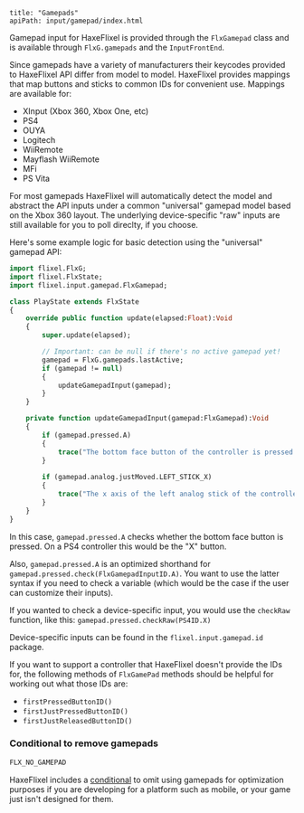 ```
title: "Gamepads"
apiPath: input/gamepad/index.html
```

Gamepad input for HaxeFlixel is provided through the `FlxGamepad` class and is available through `FlxG.gamepads` and the `InputFrontEnd`.

Since gamepads have a variety of manufacturers their keycodes provided to HaxeFlixel API differ from model to model. HaxeFlixel provides mappings that map buttons and sticks to common IDs for convenient use. Mappings are available for:

- XInput (Xbox 360, Xbox One, etc)
- PS4
- OUYA
- Logitech
- WiiRemote
- Mayflash WiiRemote
- MFi
- PS Vita

For most gamepads HaxeFlixel will automatically detect the model and abstract the API inputs under a common "universal" gamepad model based on the Xbox 360 layout. The underlying device-specific "raw" inputs are still available for you to poll direclty, if you choose.

Here's some example logic for basic detection using the "universal" gamepad API:

``` haxe
import flixel.FlxG;
import flixel.FlxState;
import flixel.input.gamepad.FlxGamepad;

class PlayState extends FlxState
{
    override public function update(elapsed:Float):Void 
    {
        super.update(elapsed);

        // Important: can be null if there's no active gamepad yet!
        gamepad = FlxG.gamepads.lastActive;
        if (gamepad != null)
        {
            updateGamepadInput(gamepad);
        }
    }

    private function updateGamepadInput(gamepad:FlxGamepad):Void
    {
        if (gamepad.pressed.A)
        {
            trace("The bottom face button of the controller is pressed.");
        }
		
        if (gamepad.analog.justMoved.LEFT_STICK_X)
        {
            trace("The x axis of the left analog stick of the controller has been moved.");
        }
    }
}
```

In this case, ```gamepad.pressed.A``` checks whether the bottom face button is pressed. On a PS4 controller this would be the "X" button.

Also, ```gamepad.pressed.A``` is an optimized shorthand for ```gamepad.pressed.check(FlxGamepadInputID.A)```. You want to use the latter syntax if you need to check a variable (which would be the case if the user can customize their inputs).

If you wanted to check a device-specific input, you would use the ```checkRaw``` function, like this: ```gamepad.pressed.checkRaw(PS4ID.X)```

Device-specific inputs can be found in the ```flixel.input.gamepad.id``` package.

If you want to support a controller that HaxeFlixel doesn't provide the IDs for, the following methods of `FlxGamePad` methods should be helpful for working out what those IDs are:

- `firstPressedButtonID()`
- `firstJustPressedButtonID()`
- `firstJustReleasedButtonID()`

### Conditional to remove gamepads

``` haxe
FLX_NO_GAMEPAD
```

HaxeFlixel includes a [conditional](http://haxeflixel.com/documentation/haxeflixel-conditionals/) to omit using gamepads for optimization purposes if you are developing for a platform such as mobile, or your game just isn't designed for them.
